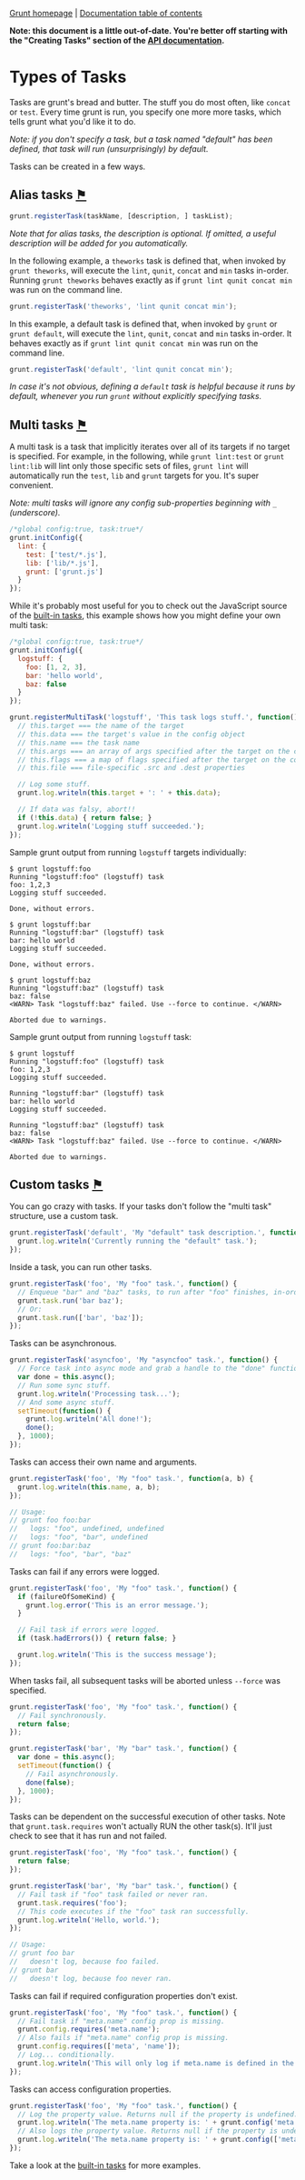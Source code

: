 [Grunt homepage](https://github.com/cowboy/grunt) | [Documentation table of contents](toc.md)

**Note: this document is a little out-of-date. You're better off starting with the "Creating Tasks" section of the [API documentation](api.md).**

# Types of Tasks

Tasks are grunt's bread and butter. The stuff you do most often, like `concat` or `test`. Every time grunt is run, you specify one more more tasks, which tells grunt what you'd like it to do.

_Note: if you don't specify a task, but a task named "default" has been defined, that task will run (unsurprisingly) by default._

Tasks can be created in a few ways.

## Alias tasks <a name="alias-tasks" href="#alias-tasks" title="Link to this section">⚑</a>

```javascript
grunt.registerTask(taskName, [description, ] taskList);
```

_Note that for alias tasks, the description is optional. If omitted, a useful description will be added for you automatically._

In the following example, a `theworks` task is defined that, when invoked by `grunt theworks`, will execute the `lint`, `qunit`, `concat` and `min` tasks in-order. Running `grunt theworks` behaves exactly as if `grunt lint qunit concat min` was run on the command line.

```javascript
grunt.registerTask('theworks', 'lint qunit concat min');
```

In this example, a default task is defined that, when invoked by `grunt` or `grunt default`, will execute the `lint`, `qunit`, `concat` and `min` tasks in-order. It behaves exactly as if `grunt lint qunit concat min` was run on the command line.

```javascript
grunt.registerTask('default', 'lint qunit concat min');
```

_In case it's not obvious, defining a `default` task is helpful because it runs by default, whenever you run `grunt` without explicitly specifying tasks._

## Multi tasks <a name="multi-tasks" href="#multi-tasks" title="Link to this section">⚑</a>
A multi task is a task that implicitly iterates over all of its targets if no target is specified. For example, in the following, while `grunt lint:test` or `grunt lint:lib` will lint only those specific sets of files, `grunt lint` will automatically run the `test`, `lib` and `grunt` targets for you. It's super convenient.

_Note: multi tasks will ignore any config sub-properties beginning with `_` (underscore)._

```javascript
/*global config:true, task:true*/
grunt.initConfig({
  lint: {
    test: ['test/*.js'],
    lib: ['lib/*.js'],
    grunt: ['grunt.js']
  }
});
```

While it's probably most useful for you to check out the JavaScript source of the [built-in tasks](https://github.com/cowboy/grunt/tree/master/tasks), this example shows how you might define your own multi task:

```javascript
/*global config:true, task:true*/
grunt.initConfig({
  logstuff: {
    foo: [1, 2, 3],
    bar: 'hello world',
    baz: false
  }
});

grunt.registerMultiTask('logstuff', 'This task logs stuff.', function() {
  // this.target === the name of the target
  // this.data === the target's value in the config object
  // this.name === the task name
  // this.args === an array of args specified after the target on the command-line
  // this.flags === a map of flags specified after the target on the command-line
  // this.file === file-specific .src and .dest properties

  // Log some stuff.
  grunt.log.writeln(this.target + ': ' + this.data);

  // If data was falsy, abort!!
  if (!this.data) { return false; }
  grunt.log.writeln('Logging stuff succeeded.');
});
```

Sample grunt output from running `logstuff` targets individually:

```
$ grunt logstuff:foo
Running "logstuff:foo" (logstuff) task
foo: 1,2,3
Logging stuff succeeded.

Done, without errors.

$ grunt logstuff:bar
Running "logstuff:bar" (logstuff) task
bar: hello world
Logging stuff succeeded.

Done, without errors.

$ grunt logstuff:baz
Running "logstuff:baz" (logstuff) task
baz: false
<WARN> Task "logstuff:baz" failed. Use --force to continue. </WARN>

Aborted due to warnings.
```

Sample grunt output from running `logstuff` task:

```
$ grunt logstuff
Running "logstuff:foo" (logstuff) task
foo: 1,2,3
Logging stuff succeeded.

Running "logstuff:bar" (logstuff) task
bar: hello world
Logging stuff succeeded.

Running "logstuff:baz" (logstuff) task
baz: false
<WARN> Task "logstuff:baz" failed. Use --force to continue. </WARN>

Aborted due to warnings.
```

## Custom tasks <a name="custom-tasks" href="#custom-tasks" title="Link to this section">⚑</a>
You can go crazy with tasks. If your tasks don't follow the "multi task" structure, use a custom task.

```javascript
grunt.registerTask('default', 'My "default" task description.', function() {
  grunt.log.writeln('Currently running the "default" task.');
});
```

Inside a task, you can run other tasks.

```javascript
grunt.registerTask('foo', 'My "foo" task.', function() {
  // Enqueue "bar" and "baz" tasks, to run after "foo" finishes, in-order.
  grunt.task.run('bar baz');
  // Or:
  grunt.task.run(['bar', 'baz']);
});
```

Tasks can be asynchronous.

```javascript
grunt.registerTask('asyncfoo', 'My "asyncfoo" task.', function() {
  // Force task into async mode and grab a handle to the "done" function.
  var done = this.async();
  // Run some sync stuff.
  grunt.log.writeln('Processing task...');
  // And some async stuff.
  setTimeout(function() {
    grunt.log.writeln('All done!');
    done();
  }, 1000);
});
```

Tasks can access their own name and arguments.

```javascript
grunt.registerTask('foo', 'My "foo" task.', function(a, b) {
  grunt.log.writeln(this.name, a, b);
});

// Usage:
// grunt foo foo:bar
//   logs: "foo", undefined, undefined
//   logs: "foo", "bar", undefined
// grunt foo:bar:baz
//   logs: "foo", "bar", "baz"
```

Tasks can fail if any errors were logged.

```javascript
grunt.registerTask('foo', 'My "foo" task.', function() {
  if (failureOfSomeKind) {
    grunt.log.error('This is an error message.');
  }

  // Fail task if errors were logged.
  if (task.hadErrors()) { return false; }

  grunt.log.writeln('This is the success message');
});
```

When tasks fail, all subsequent tasks will be aborted unless `--force` was specified.

```javascript
grunt.registerTask('foo', 'My "foo" task.', function() {
  // Fail synchronously.
  return false;
});

grunt.registerTask('bar', 'My "bar" task.', function() {
  var done = this.async();
  setTimeout(function() {
    // Fail asynchronously.
    done(false);
  }, 1000);
});
```

Tasks can be dependent on the successful execution of other tasks. Note that `grunt.task.requires` won't actually RUN the other task(s). It'll just check to see that it has run and not failed.

```javascript
grunt.registerTask('foo', 'My "foo" task.', function() {
  return false;
});

grunt.registerTask('bar', 'My "bar" task.', function() {
  // Fail task if "foo" task failed or never ran.
  grunt.task.requires('foo');
  // This code executes if the "foo" task ran successfully.
  grunt.log.writeln('Hello, world.');
});

// Usage:
// grunt foo bar
//   doesn't log, because foo failed.
// grunt bar
//   doesn't log, because foo never ran.
```

Tasks can fail if required configuration properties don't exist.

```javascript
grunt.registerTask('foo', 'My "foo" task.', function() {
  // Fail task if "meta.name" config prop is missing.
  grunt.config.requires('meta.name');
  // Also fails if "meta.name" config prop is missing.
  grunt.config.requires(['meta', 'name']);
  // Log... conditionally.
  grunt.log.writeln('This will only log if meta.name is defined in the config.');
});
```

Tasks can access configuration properties.

```javascript
grunt.registerTask('foo', 'My "foo" task.', function() {
  // Log the property value. Returns null if the property is undefined.
  grunt.log.writeln('The meta.name property is: ' + grunt.config('meta.name'));
  // Also logs the property value. Returns null if the property is undefined.
  grunt.log.writeln('The meta.name property is: ' + grunt.config(['meta', 'name']));
});
```

Take a look at the [built-in tasks](https://github.com/cowboy/grunt/tree/master/tasks) for more examples.
